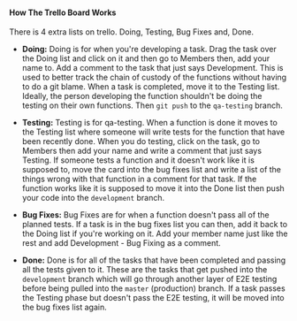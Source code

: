 #### How The Trello Board Works

There is 4 extra lists on trello. Doing, Testing, Bug Fixes and, Done. 
* **Doing:** Doing is for when you're developing a task. Drag the task over the Doing list and click on it and then go to Members then, add your name to. Add a comment to the task that just says Development. This is used to better track the chain of custody of the functions without having to do a git blame. When a task is completed, move it to the Testing list. Ideally, the person developing the function shouldn't be doing the testing on their own functions. Then `git push` to the `qa-testing` branch.

* **Testing:** Testing is for qa-testing. When a function is done it moves to the Testing list where someone will write tests for the function that have been recently done. When you do testing, click on the task, go to Members then add your name and write a comment that just says Testing. If someone tests a function and it doesn't work like it is supposed to, move the card into the bug fixes list and write a list of the things wrong with that function in a comment for that task. If the function works like it is supposed to move it into the Done list then push your code into the `development` branch.

* **Bug Fixes:** Bug Fixes are for when a function doesn't pass all of the planned tests. If a task is in the bug fixes list you can then, add it back to the Doing list if you're working on it. Add your member name just like the rest and add Development - Bug Fixing as a comment.

* **Done:** Done is for all of the tasks that have been completed and passing all the tests given to it. These are the tasks that get pushed into the `development` branch which will go through another layer of E2E testing before being pulled into the `master` (production) branch. If a task passes the Testing phase but doesn't pass the E2E testing, it will be moved into the bug fixes list again.